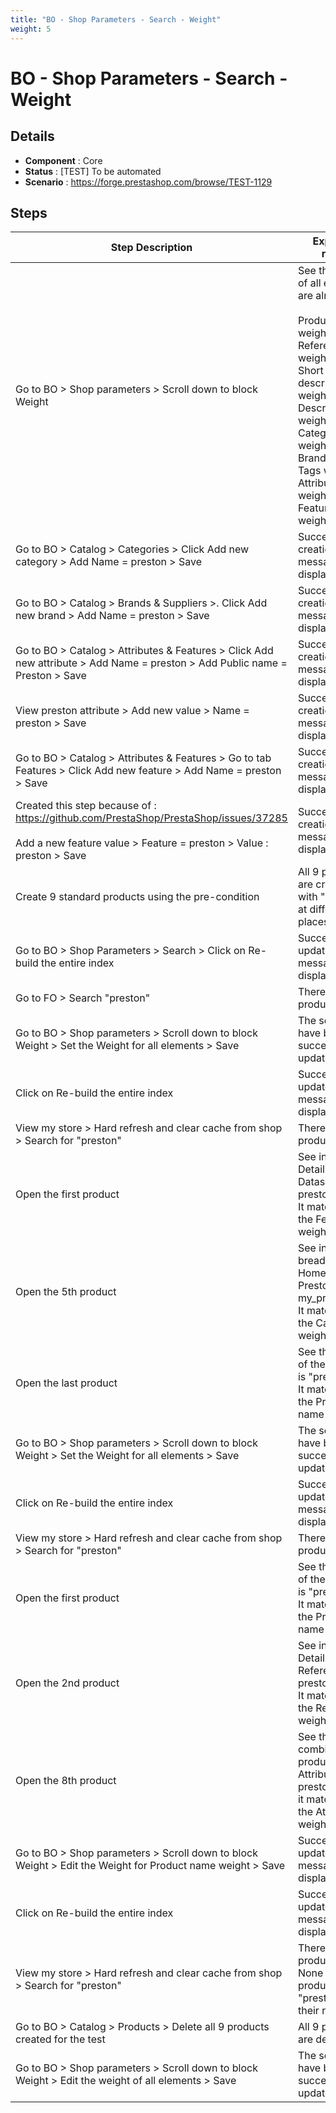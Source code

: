 ```yaml
---
title: "BO - Shop Parameters - Search - Weight"
weight: 5
---
```


# BO - Shop Parameters - Search - Weight
## Details
* **Component** : Core
* **Status** : [TEST] To be automated
* **Scenario** : https://forge.prestashop.com/browse/TEST-1129

## Steps
| Step Description | Expected result |
| ----- | ----- |
| Go to BO > Shop parameters > Scroll down to block Weight | See the weight of all elements are already set.<br><br>Product name weight: 6<br>Reference weight: 10<br>Short description weight: 1<br>Description weight: 1<br>Category weight: 3<br>Brand weight: 3<br>Tags weight: 4<br>Attributes weight: 2<br>Features weight: 2 |
| Go to BO > Catalog > Categories > Click Add new category > Add Name = preston > Save | Successful creation message is displayed |
| Go to BO > Catalog > Brands & Suppliers >. Click Add new brand > Add Name = preston > Save | Successful creation message is displayed |
| Go to BO > Catalog > Attributes & Features > Click Add new attribute > Add Name = preston > Add Public name = Preston > Save | Successful creation message is displayed |
| View preston attribute > Add new value > Name = preston > Save | Successful creation message is displayed |
| Go to BO > Catalog > Attributes & Features > Go to tab Features > Click Add new feature > Add Name = preston > Save | Successful creation message is displayed |
| Created this step because of : https://github.com/PrestaShop/PrestaShop/issues/37285<br><br>Add a new feature value > Feature = preston > Value : preston > Save | Successful creation message is displayed |
| Create 9 standard products using the pre-condition | All 9 products are created with "preston" at different places |
| Go to BO > Shop Parameters > Search > Click on Re-build the entire index | Successful update message displayed |
| Go to FO > Search "preston" | There are 9 products. |
| Go to BO > Shop parameters > Scroll down to block Weight > Set the Weight for all elements > Save | The settings have been successfully updated. |
| Click on Re-build the entire index | Successful update message displayed |
| View my store > Hard refresh and clear cache from shop > Search for "preston" | There are 9 products. |
| Open the first product | See in Product Details block : Datasheet -> preston/preston<br>It matches with the Feature weight : 9 |
| Open the 5th product | See in the breadcrumb : Home > Preston > my_product<br>It matches with the Category weight : 5 |
| Open the last product | See the name of the product is "preston"<br>It matches wit the Product name weight : 1 |
| Go to BO > Shop parameters > Scroll down to block Weight > Set the Weight for all elements > Save | The settings have been successfully updated. |
| Click on Re-build the entire index | Successful update message displayed |
| View my store > Hard refresh and clear cache from shop > Search for "preston" | There are 9 products. |
| Open the first product | See the name of the product is "preston"<br>It matches wit the Product name weight : 9 |
| Open the 2nd product | See in Product Details block : Reference -> preston<br>It matches with the Reference weight : 8 |
| Open the 8th product | See that it is a combination product with Attribute preston<br>it matches with the Attributes weight : 2 |
| Go to BO > Shop parameters > Scroll down to block Weight > Edit the Weight for Product name weight > Save | Successful update message is displayed |
| Click on Re-build the entire index | Successful update message displayed |
| View my store > Hard refresh and clear cache from shop > Search for "preston" | There are 8 products.<br>None of the product have "preston" in their name |
| Go to BO > Catalog > Products > Delete all 9 products created for the test | All 9 products are deleted |
| Go to BO > Shop parameters > Scroll down to block Weight > Edit the weight of all elements > Save | The settings have been successfully updated. |
